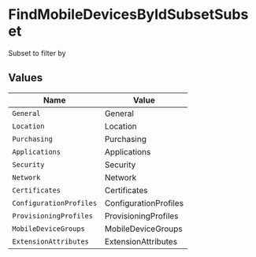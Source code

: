 # FindMobileDevicesByIdSubsetSubset

Subset to filter by


## Values

| Name                    | Value                   |
| ----------------------- | ----------------------- |
| `General`               | General                 |
| `Location`              | Location                |
| `Purchasing`            | Purchasing              |
| `Applications`          | Applications            |
| `Security`              | Security                |
| `Network`               | Network                 |
| `Certificates`          | Certificates            |
| `ConfigurationProfiles` | ConfigurationProfiles   |
| `ProvisioningProfiles`  | ProvisioningProfiles    |
| `MobileDeviceGroups`    | MobileDeviceGroups      |
| `ExtensionAttributes`   | ExtensionAttributes     |